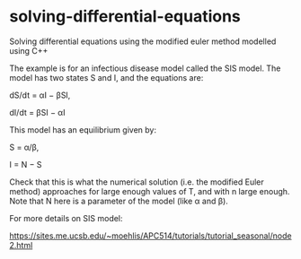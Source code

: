 # solving-differential-equations
Solving differential equations using the modified euler method modelled using C++

The example is for an infectious disease model called the SIS model. The model has two states S and I, and the equations are:

 dS/dt = αI − βSI,

 dI/dt = βSI − αI
 
This model has an equilibrium given by:

S = α/β, 

I = N − S

Check that this is what the numerical solution (i.e. the modified Euler method) approaches for large enough values of T, and with n large enough. Note that N here is a parameter of the model (like α and β).

For more details on SIS model:

https://sites.me.ucsb.edu/~moehlis/APC514/tutorials/tutorial_seasonal/node2.html
